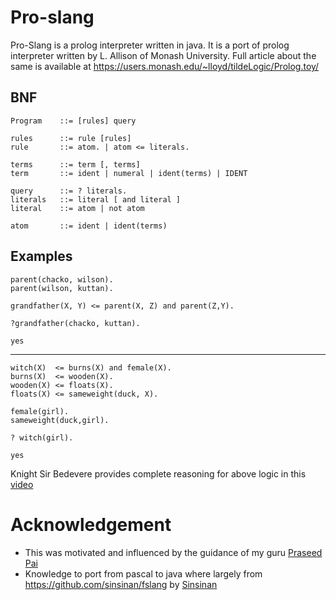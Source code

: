 # Pro-slang

Pro-Slang is a prolog interpreter written in java. It is a port of prolog interpreter written by L. Allison of Monash University. Full article about the same is available at https://users.monash.edu/~lloyd/tildeLogic/Prolog.toy/


## BNF
```
Program    ::= [rules] query

rules      ::= rule [rules]
rule       ::= atom. | atom <= literals.

terms      ::= term [, terms]
term       ::= ident | numeral | ident(terms) | IDENT

query      ::= ? literals.
literals   ::= literal [ and literal ]
literal    ::= atom | not atom

atom       ::= ident | ident(terms)

```

## Examples

```
parent(chacko, wilson).
parent(wilson, kuttan).

grandfather(X, Y) <= parent(X, Z) and parent(Z,Y).

?grandfather(chacko, kuttan).
```

```
yes
```
---
```
witch(X)  <= burns(X) and female(X).
burns(X)  <= wooden(X).
wooden(X) <= floats(X).
floats(X) <= sameweight(duck, X).

female(girl).
sameweight(duck,girl).

? witch(girl).
```

```
yes
```

 Knight Sir Bedevere provides complete reasoning for above logic in this [video](https://www.youtube.com/watch?v=iGx1hiSJbCo)


# Acknowledgement

- This was motivated and influenced by the guidance of my guru [Praseed Pai](https://github.com/praseedpai)
- Knowledge to port from pascal to java where largely from  https://github.com/sinsinan/fslang by [Sinsinan](https://github.com/sinsinan)
